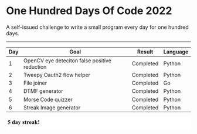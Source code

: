 # One Hundred Days Of Code 2022

A self-issued challenge to write a small program every day for one hundred days.

---

| Day | Goal                                          | Result | Language |
|----|-----------------------------------------------|-------- |----------|
| 1  | OpenCV eye deteciton false positive reduction | Completed | Python   |
| 2  | Tweepy Oauth2 flow helper                     | Completed | Python   |
| 3  | File joiner                                   | Completed | Go       |
| 4  | DTMF generator                                | Completed | Python |
| 5  | Morse Code quizzer                            | Completed | Python |
| 6  | Streak Image generator                        | Completed | Python |



![](media/streak.jpg)